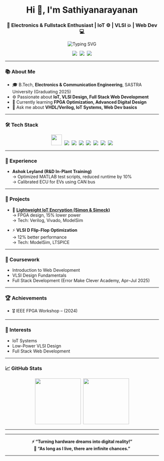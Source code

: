 <!-- ✨ Sathiyanarayanan's GitHub Profile README ✨ -->

<h1 align="center">Hi 👋, I'm Sathiyanarayanan</h1>
<h3 align="center">🚀 Electronics & Fullstack Enthusiast | IoT ⚙️ | VLSI 💥 | Web Dev 💻</h3>

<p align="center">
  <img src="https://readme-typing-svg.demolab.com?font=Fira+Code&size=26&pause=1000&color=36BCB6&center=true&vCenter=true&width=450&lines=Turning+Ideas+Into+Reality;Building+Smart+IoT+Systems;Optimizing+VLSI+Designs;Crafting+Cool+Web+Apps" alt="Typing SVG" />
</p>

<p align="center">
  <a href="mailto:sathiyaram5311@gmail.com"><img src="https://img.shields.io/badge/Email-D14836?style=for-the-badge&logo=gmail&logoColor=white"/></a>&nbsp;
  <a href="https://www.linkedin.com/in/sathiyanarayanan5311"><img src="https://img.shields.io/badge/LinkedIn-0077B5?style=for-the-badge&logo=linkedin&logoColor=white"/></a>&nbsp;
  <a href="https://github.com/Sathiyanarayanan53"><img src="https://img.shields.io/badge/GitHub-181717?style=for-the-badge&logo=github&logoColor=white"/></a>
</p>

---

### 📚 About Me

- 🎓 B.Tech, **Electronics & Communication Engineering**, SASTRA University (Graduating 2025)  
- ⚙️ Passionate about **IoT, VLSI Design, Full Stack Web Development**  
- 🌱 Currently learning **FPGA Optimization, Advanced Digital Design**  
- 💬 Ask me about **VHDL/Verilog, IoT Systems, Web Dev basics**

---

### 🛠️ Tech Stack

<p align="center">
  <img src="https://skillicons.dev/icons?i=html,css" height="35"/>&nbsp;
  <img src="https://img.shields.io/badge/Verilog-1572B6?style=for-the-badge&logo=verilog&logoColor=white"/>&nbsp;
  <img src="https://img.shields.io/badge/VHDL-0175C2?style=for-the-badge&logo=verilog&logoColor=white"/>&nbsp;
  <img src="https://img.shields.io/badge/FPGA-009688?style=for-the-badge&logo=fpga&logoColor=white"/>&nbsp;
  <img src="https://img.shields.io/badge/Arduino-00979D?style=for-the-badge&logo=arduino&logoColor=white"/>&nbsp;
  <img src="https://img.shields.io/badge/ESP32-3C3C3C?style=for-the-badge&logo=espressif&logoColor=white"/>&nbsp;
  <img src="https://img.shields.io/badge/ModelSim-007ACC?style=for-the-badge&logo=siemens&logoColor=white"/>&nbsp;
  <img src="https://img.shields.io/badge/HSPICE-FF6F00?style=for-the-badge&logo=spice&logoColor=white"/>
</p>

---

### 💼 Experience

- **Ashok Leyland (R&D In-Plant Training)**  
  → Optimized MATLAB test scripts, reduced runtime by 10%  
  → Calibrated ECU for EVs using CAN bus

---

### 🚀 Projects

- 🔐 **[Lightweight IoT Encryption (Simon & Simeck)](https://github.com/Sathiyanarayanan53/iot-encryption)**  
  → FPGA design, 15% lower power  
  → Tech: Verilog, Vivado, ModelSim

- ⚡ **VLSI D Flip-Flop Optimization**  
  → 12% better performance  
  → Tech: ModelSim, LTSPICE

---

### 📖 Coursework

- Introduction to Web Development  
- VLSI Design Fundamentals  
- Full Stack Development (Error Make Clever Academy, Apr–Jul 2025)

---

### 🏆 Achievements

- 🎖️ IEEE FPGA Workshop – (2024)

---

### 🎯 Interests

- IoT Systems  
- Low-Power VLSI Design  
- Full Stack Web Development

---

### 📈 GitHub Stats

<p align="center">
  <img src="https://github-readme-stats.vercel.app/api?username=Sathiyanarayanan53&show_icons=true&theme=radical" height="150"/>&nbsp;
  <img src="https://github-readme-stats.vercel.app/api/top-langs/?username=Sathiyanarayanan53&layout=compact&theme=radical" height="150"/>
</p>

---

<!-- QUOTE SECTION (NO ANONYMOUS) -->
---

<p align="center">
  <strong>⚡ “Turning hardware dreams into digital reality!”</strong><br>
  <strong>🌟 “As long as I live, there are infinite chances.”</strong>
</p>

---

